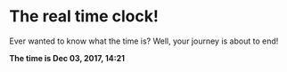 # The real time clock!

Ever wanted to know what the time is? Well, your journey is about to end!

**The time is Dec 03, 2017, 14:21**